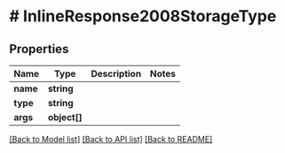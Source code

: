 # # InlineResponse2008StorageType

## Properties

Name | Type | Description | Notes
------------ | ------------- | ------------- | -------------
**name** | **string** |  |
**type** | **string** |  |
**args** | **object[]** |  |

[[Back to Model list]](../../README.md#models) [[Back to API list]](../../README.md#endpoints) [[Back to README]](../../README.md)
